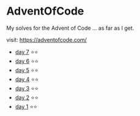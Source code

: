 # AdventOfCode
My solves for the Advent of Code ... as far as I get.

visit: https://adventofcode.com/

- [day 7](7/7.sh) ⭐⭐
- [day 6](6/6.sh) ⭐⭐
- [day 5](5/5.sh) ⭐⭐
- [day 4](4/4.sh) ⭐⭐
- [day 3](3/3.sh) ⭐⭐
- [day 2](2/2.sh) ⭐⭐
- [day 1](1/1.sh) ⭐⭐
